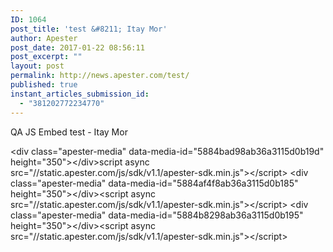 ```yaml
---
ID: 1064
post_title: 'test &#8211; Itay Mor'
author: Apester
post_date: 2017-01-22 08:56:11
post_excerpt: ""
layout: post
permalink: http://news.apester.com/test/
published: true
instant_articles_submission_id:
  - "381202772234770"
---
```

QA
JS Embed test - Itay Mor

&lt;div class="apester-media" data-media-id="5884bad98ab36a3115d0b19d" height="350"&gt;&lt;/div&gt;script async src="//static.apester.com/js/sdk/v1.1/apester-sdk.min.js"&gt;&lt;/script&gt;
&lt;div class="apester-media" data-media-id="5884af4f8ab36a3115d0b185" height="350"&gt;&lt;/div&gt;&lt;script async src="//static.apester.com/js/sdk/v1.1/apester-sdk.min.js"&gt;&lt;/script&gt;
&lt;div class="apester-media" data-media-id="5884b8298ab36a3115d0b195" height="350"&gt;&lt;/div&gt;&lt;script async src="//static.apester.com/js/sdk/v1.1/apester-sdk.min.js"&gt;&lt;/script&gt;